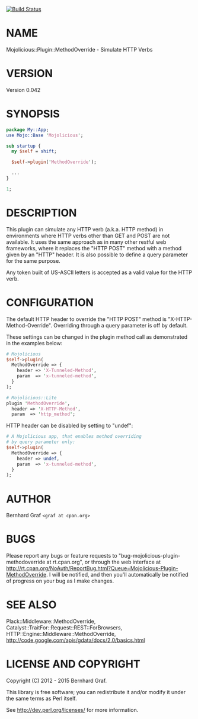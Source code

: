 [![Build Status](https://api.travis-ci.org/augensalat/mojolicious-plugin-methodoverride.svg?branch=master)](https://travis-ci.org/augensalat/mojolicious-plugin-methodoverride)

# NAME

Mojolicious::Plugin::MethodOverride - Simulate HTTP Verbs 

# VERSION

Version 0.042

# SYNOPSIS

```perl
package My::App;
use Mojo::Base 'Mojolicious';

sub startup {
  my $self = shift;

  $self->plugin('MethodOverride');

  ...
}

1;
```

# DESCRIPTION

This plugin can simulate any HTTP verb (a.k.a. HTTP method) in
environments where HTTP verbs other than GET and POST are not available.
It uses the same approach as in many other restful web frameworks, where
it replaces the "HTTP POST" method with a method given by an "HTTP"
header. It is also possible to define a query parameter for the same
purpose.

Any token built of US-ASCII letters is accepted as a valid value for the
HTTP verb.

# CONFIGURATION

The default HTTP header to override the "HTTP POST" method is
"X-HTTP-Method-Override". Overriding through a query parameter is off by
default.

These settings can be changed in the plugin method call as demonstrated
in the examples below:

```perl
# Mojolicious
$self->plugin(
  MethodOverride => {
    header => 'X-Tunneled-Method',
    param  => 'x-tunneled-method',
  }
);

# Mojolicious::Lite
plugin 'MethodOverride',
  header => 'X-HTTP-Method',
  param  => 'http_method';
```

HTTP header can be disabled by setting to "undef":

```perl
# A Mojolicious app, that enables method overriding
# by query parameter only:
$self->plugin(
  MethodOverride => {
    header => undef,
    param  => 'x-tunneled-method',
  }
);
```

# AUTHOR

Bernhard Graf `<graf at cpan.org>`

# BUGS

Please report any bugs or feature requests to 
"bug-mojolicious-plugin-methodoverride at rt.cpan.org", or through the
web interface at
http://rt.cpan.org/NoAuth/ReportBug.html?Queue=Mojolicious-Plugin-MethodOverride.
I will be notified, and then you'll automatically be notified of progress
 on your bug as I make changes.

# SEE ALSO

Plack::Middleware::MethodOverride,
Catalyst::TraitFor::Request::REST::ForBrowsers,
HTTP::Engine::Middleware::MethodOverride,
http://code.google.com/apis/gdata/docs/2.0/basics.html

# LICENSE AND COPYRIGHT

Copyright (C) 2012 - 2015 Bernhard Graf.

This library is free software; you can redistribute it and/or modify it
under the same terms as Perl itself.

See http://dev.perl.org/licenses/ for more information.

